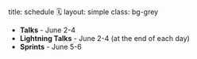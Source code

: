 title: schedule 🗓️
layout: simple
class: bg-grey

* **Talks** - June 2-4
* **Lightning Talks** - June 2-4 (at the end of each day)
* **Sprints** - June 5-6